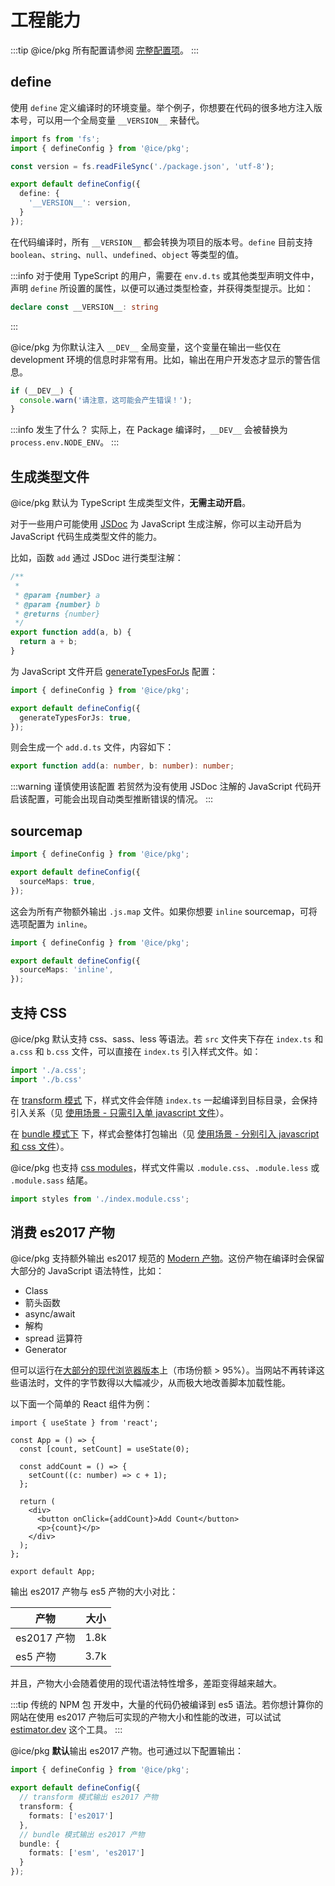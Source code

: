 # 工程能力

:::tip
@ice/pkg 所有配置请参阅 [完整配置项](/reference/config-list)。
:::

## define

使用 `define` 定义编译时的环境变量。举个例子，你想要在代码的很多地方注入版本号，可以用一个全局变量 `__VERSION__` 来替代。

```ts
import fs from 'fs';
import { defineConfig } from '@ice/pkg';

const version = fs.readFileSync('./package.json', 'utf-8');

export default defineConfig({
  define: {
    '__VERSION__': version,
  }
});
```

在代码编译时，所有 `__VERSION__` 都会转换为项目的版本号。`define` 目前支持 `boolean`、`string`、`null`、`undefined`、`object` 等类型的值。

:::info
对于使用 TypeScript 的用户，需要在 `env.d.ts` 或其他类型声明文件中，声明 `define` 所设置的属性，以便可以通过类型检查，并获得类型提示。比如：

```ts title=env.d.ts
declare const __VERSION__: string
```
:::

@ice/pkg 为你默认注入 `__DEV__` 全局变量，这个变量在输出一些仅在 development 环境的信息时非常有用。比如，输出在用户开发态才显示的警告信息。

```ts title=index.ts
if (__DEV__) {
  console.warn('请注意，这可能会产生错误！');
}
```

:::info 发生了什么？
实际上，在 Package 编译时，`__DEV__` 会被替换为 `process.env.NODE_ENV`。
:::

## 生成类型文件

@ice/pkg 默认为 TypeScript 生成类型文件，**无需主动开启**。

对于一些用户可能使用 [JSDoc](https://jsdoc.app/) 为 JavaScript 生成注解，你可以主动开启为 JavaScript 代码生成类型文件的能力。

比如，函数 `add` 通过 JSDoc 进行类型注解：

```js
/**
 *
 * @param {number} a
 * @param {number} b
 * @returns {number}
 */
export function add(a, b) {
  return a + b;
}
```

为 JavaScript 文件开启 [generateTypesForJs](/reference/config-list#generatetypesforjs) 配置：

```ts
import { defineConfig } from '@ice/pkg';

export default defineConfig({
  generateTypesForJs: true,
});
```

则会生成一个 `add.d.ts` 文件，内容如下：

```ts
export function add(a: number, b: number): number;
```

:::warning 谨慎使用该配置
若贸然为没有使用 JSDoc 注解的 JavaScript 代码开启该配置，可能会出现自动类型推断错误的情况。
:::

## sourcemap

```ts
import { defineConfig } from '@ice/pkg';

export default defineConfig({
  sourceMaps: true,
});
```

这会为所有产物额外输出 `.js.map` 文件。如果你想要 `inline` sourcemap，可将选项配置为 `inline`。

```ts
import { defineConfig } from '@ice/pkg';

export default defineConfig({
  sourceMaps: 'inline',
});
```

## 支持 CSS

@ice/pkg 默认支持 css、sass、less 等语法。若 `src` 文件夹下存在 `index.ts` 和 `a.css` 和 `b.css` 文件，可以直接在 `index.ts` 引入样式文件。如：

```ts
import './a.css';
import './b.css'
```

在 [transform 模式](/#双模式) 下，样式文件会伴随 `index.ts` 一起编译到目标目录，会保持引入关系（见 [使用场景 - 只需引入单 javascript 文件](/scenarios/component#只需引入单-javascript-文件)）。

在 [bundle 模式下](/#双模式) 下，样式会整体打包输出（见 [使用场景 - 分别引入 javascript 和 css 文件](/scenarios/component#分别引入-javascript-和-css-文件)）。

@ice/pkg 也支持 [css modules](https://github.com/css-modules/css-modules)，样式文件需以 `.module.css`、`.module.less` 或 `.module.sass` 结尾。

```ts
import styles from './index.module.css';
```

## 消费 es2017 产物

@ice/pkg 支持额外输出 es2017 规范的 [Modern 产物](https://web.dev/publish-modern-javascript/)。这份产物在编译时会保留大部分的 JavaScript 语法特性，比如：

+ Class
+ 箭头函数
+ async/await
+ 解构
+ spread 运算符
+ Generator

但可以运行在[大部分的现代浏览器版本](https://caniuse.com/async-functions,object-values,object-entries,mdn-javascript_builtins_object_getownpropertydescriptors,pad-start-end,mdn-javascript_grammar_trailing_commas_trailing_commas_in_functions)上（市场份额 > 95%）。当网站不再转译这些语法时，文件的字节数得以大幅减少，从而极大地改善脚本加载性能。

以下面一个简单的 React 组件为例：

```tsx
import { useState } from 'react';

const App = () => {
  const [count, setCount] = useState(0);

  const addCount = () => {
    setCount((c: number) => c + 1);
  };

  return (
    <div>
      <button onClick={addCount}>Add Count</button>
      <p>{count}</p>
    </div>
  );
};

export default App;
```

输出 es2017 产物与 es5 产物的大小对比：

|  产物   | 大小  |
|  ----  | ----  |
| es2017 产物  | 1.8k |
| es5 产物  | 3.7k |

并且，产物大小会随着使用的现代语法特性增多，差距变得越来越大。

:::tip
传统的 NPM 包 开发中，大量的代码仍被编译到 es5 语法。若你想计算你的网站在使用 es2017 产物后可实现的产物大小和性能的改进，可以试试 [estimator.dev](https://estimator.dev/) 这个工具。
:::

@ice/pkg **默认**输出 es2017 产物。也可通过以下配置输出：

```ts
import { defineConfig } from '@ice/pkg';

export default defineConfig({
  // transform 模式输出 es2017 产物
  transform: {
    formats: ['es2017']
  },
  // bundle 模式输出 es2017 产物
  bundle: {
    formats: ['esm', 'es2017']
  }
});
```
